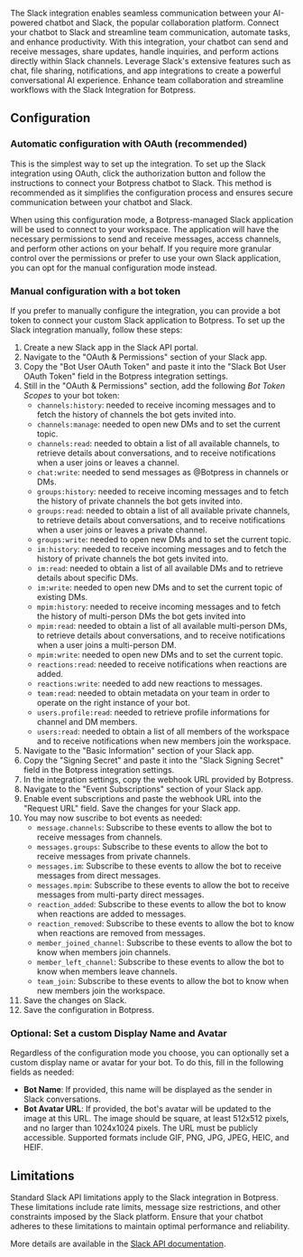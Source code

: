 The Slack integration enables seamless communication between your AI-powered chatbot and Slack, the popular collaboration platform. Connect your chatbot to Slack and streamline team communication, automate tasks, and enhance productivity. With this integration, your chatbot can send and receive messages, share updates, handle inquiries, and perform actions directly within Slack channels. Leverage Slack's extensive features such as chat, file sharing, notifications, and app integrations to create a powerful conversational AI experience. Enhance team collaboration and streamline workflows with the Slack Integration for Botpress.

## Configuration

### Automatic configuration with OAuth (recommended)

This is the simplest way to set up the integration. To set up the Slack integration using OAuth, click the authorization button and follow the instructions to connect your Botpress chatbot to Slack. This method is recommended as it simplifies the configuration process and ensures secure communication between your chatbot and Slack.

When using this configuration mode, a Botpress-managed Slack application will be used to connect to your workspace. The application will have the necessary permissions to send and receive messages, access channels, and perform other actions on your behalf. If you require more granular control over the permissions or prefer to use your own Slack application, you can opt for the manual configuration mode instead.

### Manual configuration with a bot token

If you prefer to manually configure the integration, you can provide a bot token to connect your custom Slack application to Botpress. To set up the Slack integration manually, follow these steps:

1. Create a new Slack app in the Slack API portal.
2. Navigate to the "OAuth & Permissions" section of your Slack app.
3. Copy the "Bot User OAuth Token" and paste it into the "Slack Bot User OAuth Token" field in the Botpress integration settings.
4. Still in the "OAuth & Permissions" section, add the following _Bot Token Scopes_ to your bot token:
   - `channels:history`: needed to receive incoming messages and to fetch the history of channels the bot gets invited into.
   - `channels:manage`: needed to open new DMs and to set the current topic.
   - `channels:read`: needed to obtain a list of all available channels, to retrieve details about conversations, and to receive notifications when a user joins or leaves a channel.
   - `chat:write`: needed to send messages as @Botpress in channels or DMs.
   - `groups:history`: needed to receive incoming messages and to fetch the history of private channels the bot gets invited into.
   - `groups:read`: needed to obtain a list of all available private channels, to retrieve details about conversations, and to receive notifications when a user joins or leaves a private channel.
   - `groups:write`: needed to open new DMs and to set the current topic.
   - `im:history`: needed to receive incoming messages and to fetch the history of private channels the bot gets invited into.
   - `im:read`: needed to obtain a list of all available DMs and to retrieve details about specific DMs.
   - `im:write`: needed to open new DMs and to set the current topic of existing DMs.
   - `mpim:history`: needed to receive incoming messages and to fetch the history of multi-person DMs the bot gets invited into
   - `mpim:read`: needed to obtain a list of all available multi-person DMs, to retrieve details about conversations, and to receive notifications when a user joins a multi-person DM.
   - `mpim:write`: needed to open new DMs and to set the current topic.
   - `reactions:read`: needed to receive notifications when reactions are added.
   - `reactions:write`: needed to add new reactions to messages.
   - `team:read`: needed to obtain metadata on your team in order to operate on the right instance of your bot.
   - `users.profile:read`: needed to retrieve profile informations for channel and DM members.
   - `users:read`: needed to obtain a list of all members of the workspace and to receive notifications when new members join the workspace.
5. Navigate to the "Basic Information" section of your Slack app.
6. Copy the "Signing Secret" and paste it into the "Slack Signing Secret" field in the Botpress integration settings.
7. In the integration settings, copy the webhook URL provided by Botpress.
8. Navigate to the "Event Subscriptions" section of your Slack app.
9. Enable event subscriptions and paste the webhook URL into the "Request URL" field. Save the changes for your Slack app.
10. You may now suscribe to bot events as needed:
    - `message.channels`: Subscribe to these events to allow the bot to receive messages from channels.
    - `messages.groups`: Subscribe to these events to allow the bot to receive messages from private channels.
    - `messages.im`: Subscribe to these events to allow the bot to receive messages from direct messages.
    - `messages.mpim`: Subscribe to these events to allow the bot to receive messages from multi-party direct messages.
    - `reaction_added`: Subscribe to these events to allow the bot to know when reactions are added to messages.
    - `reaction_removed`: Subscribe to these events to allow the bot to know when reactions are removed from messages.
    - `member_joined_channel`: Subscribe to these events to allow the bot to know when members join channels.
    - `member_left_channel`: Subscribe to these events to allow the bot to know when members leave channels.
    - `team_join`: Subscribe to these events to allow the bot to know when new members join the workspace.
11. Save the changes on Slack.
12. Save the configuration in Botpress.

### Optional: Set a custom Display Name and Avatar

Regardless of the configuration mode you choose, you can optionally set a custom display name or avatar for your bot. To do this, fill in the following fields as needed:

- **Bot Name**: If provided, this name will be displayed as the sender in Slack conversations.
- **Bot Avatar URL**: If provided, the bot's avatar will be updated to the image at this URL. The image should be square, at least 512x512 pixels, and no larger than 1024x1024 pixels. The URL must be publicly accessible. Supported formats include GIF, PNG, JPG, JPEG, HEIC, and HEIF.

## Limitations

Standard Slack API limitations apply to the Slack integration in Botpress. These limitations include rate limits, message size restrictions, and other constraints imposed by the Slack platform. Ensure that your chatbot adheres to these limitations to maintain optimal performance and reliability.

More details are available in the [Slack API documentation](https://api.slack.com/apis/rate-limits).
